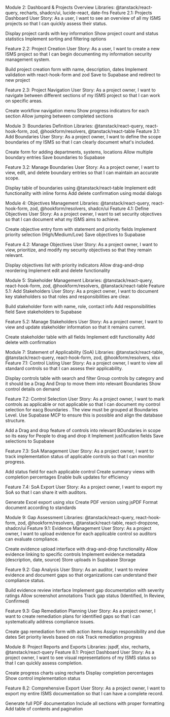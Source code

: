 Module 2: Dashboard & Projects Overview
Libraries: @tanstack/react-query, recharts, shadcn/ui, lucide-react, date-fns
Feature 2.1: Projects Dashboard
User Story: As a user, I want to see an overview of all my ISMS projects so that I can quickly assess their status.

Display project cards with key information
Show project count and status statistics
Implement sorting and filtering options

Feature 2.2: Project Creation
User Story: As a user, I want to create a new ISMS project so that I can begin documenting my information security management system.

Build project creation form with name, description, dates
Implement validation with react-hook-form and zod
Save to Supabase and redirect to new project

Feature 2.3: Project Navigation
User Story: As a project owner, I want to navigate between different sections of my ISMS project so that I can work on specific areas.

Create workflow navigation menu
Show progress indicators for each section
Allow jumping between completed sections

Module 3: Boundaries Definition
Libraries: @tanstack/react-query, react-hook-form, zod, @hookform/resolvers, @tanstack/react-table
Feature 3.1: Add Boundaries
User Story: As a project owner, I want to define the scope boundaries of my ISMS so that I can clearly document what's included.

Create form for adding departments, systems, locations
Allow multiple boundary entries
Save boundaries to Supabase

Feature 3.2: Manage Boundaries
User Story: As a project owner, I want to view, edit, and delete boundary entries so that I can maintain an accurate scope.

Display table of boundaries using @tanstack/react-table
Implement edit functionality with inline forms
Add delete confirmation using modal dialogs

Module 4: Objectives Management
Libraries: @tanstack/react-query, react-hook-form, zod, @hookform/resolvers, shadcn/ui
Feature 4.1: Define Objectives
User Story: As a project owner, I want to set security objectives so that I can document what my ISMS aims to achieve.

Create objective entry form with statement and priority fields
Implement priority selection (High/Medium/Low)
Save objectives to Supabase

Feature 4.2: Manage Objectives
User Story: As a project owner, I want to view, prioritize, and modify my security objectives so that they remain relevant.

Display objectives list with priority indicators
Allow drag-and-drop reordering
Implement edit and delete functionality

Module 5: Stakeholder Management
Libraries: @tanstack/react-query, react-hook-form, zod, @hookform/resolvers, @tanstack/react-table
Feature 5.1: Add Stakeholders
User Story: As a project owner, I want to document key stakeholders so that roles and responsibilities are clear.

Build stakeholder form with name, role, contact info
Add responsibilities field
Save stakeholders to Supabase

Feature 5.2: Manage Stakeholders
User Story: As a project owner, I want to view and update stakeholder information so that it remains current.

Create stakeholder table with all fields
Implement edit functionality
Add delete with confirmation

Module 7: Statement of Applicability (SoA)
Libraries: @tanstack/react-table, @tanstack/react-query, react-hook-form, zod, @hookform/resolvers, xlsx
Feature 7.1: Control Listing
User Story: As a project owner, I want to view all standard controls so that I can assess their applicability.

Display controls table with search and filter
Group controls by category and it should be a Drag And Drop to move them into relevant Boundaries 
Show control details on demand

Feature 7.2: Control Selection
User Story: As a project owner, I want to mark controls as applicable or not applicable so that I can document my control selection for eacg Boundaries . The view must be grouped at Boundaries Level. Use Supabase MCP to ensure this is possible and align the database structure. 

Add a Drag and drop feature of controls into relevant BOundaries in scope so its easy for People to drag and drop it 
Implement justification fields
Save selections to Supabase

Feature 7.3: SoA Management
User Story: As a project owner, I want to track implementation status of applicable controls so that I can monitor progress.

Add status field for each applicable control
Create summary views with completion percentages
Enable bulk updates for efficiency

Feature 7.4: SoA Export
User Story: As a project owner, I want to export my SoA so that I can share it with auditors.

Generate Excel export using xlsx
Create PDF version using jsPDF
Format document according to standards

Module 9: Gap Assessment
Libraries: @tanstack/react-query, react-hook-form, zod, @hookform/resolvers, @tanstack/react-table, react-dropzone, shadcn/ui
Feature 9.1: Evidence Management
User Story: As a project owner, I want to upload evidence for each applicable control so auditors can evaluate compliance.

Create evidence upload interface with drag-and-drop functionality
Allow evidence linking to specific controls
Implement evidence metadata (description, date, source)
Store uploads in Supabase Storage

Feature 9.2: Gap Analysis
User Story: As an auditor, I want to review evidence and document gaps so that organizations can understand their compliance status.

Build evidence review interface
Implement gap documentation with severity ratings
Allow screenshot annotations
Track gap status (Identified, In Review, Confirmed)

Feature 9.3: Gap Remediation Planning
User Story: As a project owner, I want to create remediation plans for identified gaps so that I can systematically address compliance issues.

Create gap remediation form with action items
Assign responsibility and due dates
Set priority levels based on risk
Track remediation progress

Module 8: Project Reports and Exports
Libraries: jspdf, xlsx, recharts, @tanstack/react-query
Feature 8.1: Project Dashboard
User Story: As a project owner, I want to see visual representations of my ISMS status so that I can quickly assess completion.

Create progress charts using recharts
Display completion percentages
Show control implementation status

Feature 8.2: Comprehensive Export
User Story: As a project owner, I want to export my entire ISMS documentation so that I can have a complete record.

Generate full PDF documentation
Include all sections with proper formatting
Add table of contents and pagination

